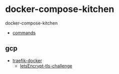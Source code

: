 # docker-compose-kitchen
docker-compose-kitchen


- [commands]()

## gcp
- [traefik-docker](task-001-traefik-docker)
    - [letsEncrypt-tls-challenge](task-001-traefik-docker/part1-letsEncrypt-tls-challenge)
